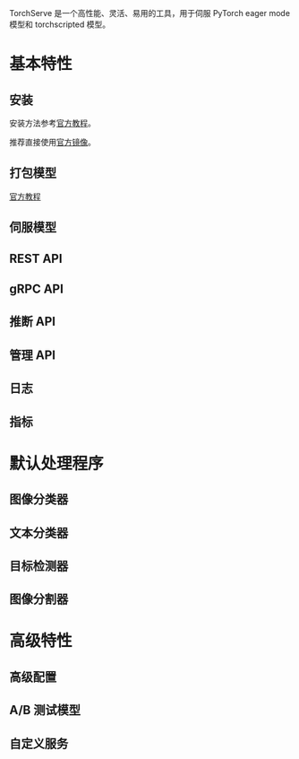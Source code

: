 TorchServe 是一个高性能、灵活、易用的工具，用于伺服 PyTorch eager mode 模型和 torchscripted 模型。

# 基本特性

## 安装

安装方法参考[官方教程](https://github.com/pytorch/serve/blob/master/README.md#install-torchserve-and-torch-model-archiver)。

推荐直接使用[官方镜像](https://hub.docker.com/r/pytorch/torchserve/tags)。

## 打包模型

[官方教程](https://github.com/pytorch/serve/tree/master/model-archiver#torch-model-archiver-for-torchserve)

## 伺服模型

## REST API

## gRPC API

## 推断 API

## 管理 API

## 日志

## 指标

# 默认处理程序

## 图像分类器

## 文本分类器

## 目标检测器

## 图像分割器

# 高级特性

## 高级配置

## A/B 测试模型

## 自定义服务


